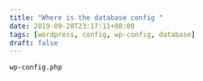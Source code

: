 ```yaml
---
title: "Where is the database config "
date: 2019-09-28T23:17:11+08:00
tags: [wordpress, config, wp-config, database]
draft: false
---
```


```
wp-config.php
```
